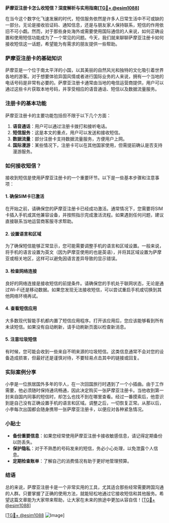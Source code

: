 **萨摩亚注册卡怎么收短信？深度解析与实用指南[[TG💪+ @esim1088](https://t.me/s/esim1088)]**

在当今这个数字化飞速发展的时代，短信服务依然是许多人日常生活中不可或缺的一部分。无论是接收验证码、通知信息，还是与朋友家人保持联系，短信的作用依旧不可小觑。然而，对于那些身处海外或需要使用国际通信的人来说，如何正确设置和使用短信功能成为了一个常见的问题。今天，我们就来聊聊萨摩亚注册卡如何接收短信这一话题，希望能为有需求的朋友提供一些帮助。

### 萨摩亚注册卡的基础知识

萨摩亚是一个位于南太平洋的小国，以其美丽的自然风光和独特的文化吸引着世界各地的游客。对于想要体验异国风情或者进行国际业务的人来说，拥有一个当地的电话号码是非常有必要的。萨摩亚注册卡通常由当地的电信运营商提供，用户可以通过这些卡片获取本地号码，并享受相应的语音通话、短信以及数据流量服务。

### 注册卡的基本功能

萨摩亚注册卡的主要功能包括但不限于以下几个方面：

1. **语音通话**：用户可以通过注册卡拨打和接听电话。
2. **短信服务**：这是本文的重点，用户可以发送和接收短信。
3. **数据流量**：部分注册卡支持数据流量服务，方便用户上网。
4. **国际漫游**：某些情况下，注册卡可以在其他国家使用，但需提前确认是否支持漫游服务。

### 如何接收短信？

接收到短信是使用萨摩亚注册卡的一个重要环节。以下是一些基本步骤和注意事项：

#### 1. 确保SIM卡已激活
在开始之前，请确保您的萨摩亚注册卡已经成功激活。通常情况下，您需要将SIM卡插入手机或其他兼容设备，并按照指示完成激活流程。如果遇到任何问题，建议直接联系当地运营商客服寻求帮助。

#### 2. 设置语言和区域
为了确保短信能够正常显示，您可能需要调整手机的语言和区域设置。一般来说，将手机的语言设置为英文（因为萨摩亚使用的也是英语），并将其区域设置为萨摩亚或相关地区，这样可以避免因语言差异导致的显示错误。

#### 3. 检查网络连接
良好的网络连接是接收短信的前提条件。请确保您的手机处于联网状态，无论是通过Wi-Fi还是移动数据。如果您发现无法接收短信，可以尝试重启手机或切换到其他网络环境再试。

#### 4. 查看短信应用
大多数现代智能手机都内置了短信应用程序。打开该应用后，您应该能够看到所有未读短信。如果没有自动刷新，请手动刷新页面以检查新消息。

#### 5. 注意垃圾短信
有时候，您可能会收到一些来自不明来源的垃圾短信。这类信息通常不会对您的设备造成损害，但最好还是谨慎对待，不要轻易点击其中的链接或回复。

### 实际案例分享

小李是一位旅居国外多年的华人，在一次回国旅行时遇到了一个小插曲。由于工作需要，他必须随时保持通讯畅通，因此决定购买一张萨摩亚注册卡。当他收到第一封来自国内同事的短信时，却怎么也找不到在哪里查看。经过一番摸索后，他意识到是自己没有正确设置手机的语言和区域。调整之后，一切恢复正常。从那以后，小李每次出国都会随身携带一张萨摩亚注册卡，以便应对各种紧急情况。

### 小贴士

- **备份重要信息**：如果您经常使用萨摩亚注册卡接收敏感信息，请记得定期备份以防丢失。
- **保护隐私**：对于不熟悉的号码发来的短信，务必小心处理，以免泄露个人信息。
- **定期检查账单**：了解自己的消费情况有助于更好地管理预算。

### 结语

总的来说，萨摩亚注册卡是一个非常实用的工具，尤其适合那些经常需要跨国沟通的人群。只要掌握了正确的使用方法，就能轻松地通过它接收短信和其他服务。希望这篇文章能为大家带来帮助，让大家在未来的旅途中更加从容自信！[[TG💪+ @esim1088](https://t.me/s/esim1088)]

[[TG💪+ @esim1088](https://t.me/s/esim1088) ![Image](https://i.postimg.cc/4NQfJmqS/Snipaste-2025-05-13-00-14-12.png)]